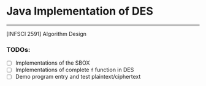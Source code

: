 # Java Implementation of DES

---

[INFSCI 2591] Algorithm Design

### TODOs:

 - [ ] Implementations of the SBOX
 - [ ] Implementations of complete `f` function in DES
 - [ ] Demo program entry and test plaintext/ciphertext